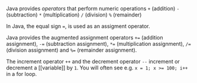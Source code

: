 Java provides _operators_ that perform numeric operations
`+` (addition)
`-` (subtraction)
`*` (multiplication)
`/` (division)
`%` (remainder)

In Java, the equal sign `=`, is used as an assigment operator.

Java provides the augmented assignment operators 
`+=` (addition assignment), 
`-=` (subtraction assignment), 
`*=` (multiplication assignment), 
`/=` (division assignment) and 
`%=` (remainder assignment).

The increment operator `++` and the decrement operator `--` increment or decrement a [[variable]] by `1`. You will often see e.g. `x = 1; x >= 100; i++` in a for loop.